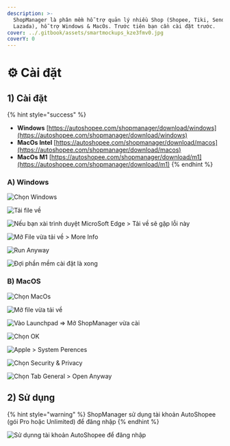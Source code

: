 ```yaml
---
description: >-
  ShopManager là phân mềm hỗ trợ quản lý nhiều Shop (Shopee, Tiki, Sendo,
  Lazada), hỗ trợ Windows & MacOs. Trước tiên bạn cần cài đặt trước.
cover: ../.gitbook/assets/smartmockups_kze3fmv0.jpg
coverY: 0
---
```


# ⚙ Cài đặt

## 1) Cài đặt

{% hint style="success" %}
* **Windows** [https://autoshopee.com/shopmanager/download/windows](https://autoshopee.com/shopmanager/download/windows)
* **MacOs Intel** [https://autoshopee.com/shopmanager/download/macos](https://autoshopee.com/shopmanager/download/macos)
* **MacOs M1** [https://autoshopee.com/shopmanager/download/m1](https://autoshopee.com/shopmanager/download/m1)
{% endhint %}

### A) Windows

![Chọn Windows](<../.gitbook/assets/image (141).png>)

![Tải file về](<../.gitbook/assets/image (142).png>)

![Nếu bạn xài trình duyệt MicroSoft Edge > Tải về sẽ gặp lỗi này](<../.gitbook/assets/image (186).png>)

![Mở File vừa tải về > More Info](<../.gitbook/assets/image (143).png>)

![Run Anyway](<../.gitbook/assets/image (156).png>)

![Đợi phần mềm cài đặt là xong](<../.gitbook/assets/image (145).png>)

### B) MacOS

![Chọn MacOs](<../.gitbook/assets/image (146).png>)

![Mở file vừa tải về](<../.gitbook/assets/image (147).png>)

![Vào Launchpad => Mở ShopManager vừa cài](<../.gitbook/assets/image (150).png>)

![Chọn OK](<../.gitbook/assets/image (152).png>)

![Apple > System Perences](<../.gitbook/assets/image (153).png>)

![Chọn Security & Privacy](<../.gitbook/assets/image (154).png>)

![Chọn Tab General > Open Anyway](<../.gitbook/assets/image (155).png>)

## 2) Sử dụng

{% hint style="warning" %}
ShopManager sử dụng tài khoản AutoShopee (gói Pro hoặc Unlimited) để đăng nhập
{% endhint %}

![Sử dụnng tài khoản AutoShopee để đăng nhập](<../.gitbook/assets/image (9) (1).png>)
